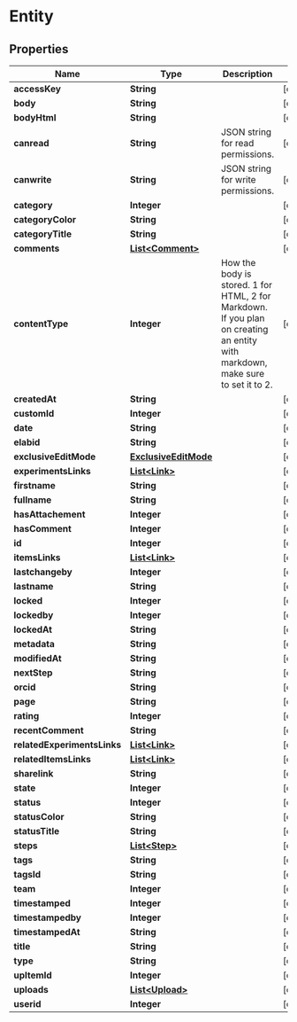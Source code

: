 # Entity

## Properties
Name | Type | Description | Notes
------------ | ------------- | ------------- | -------------
**accessKey** | **String** |  |  [optional]
**body** | **String** |  |  [optional]
**bodyHtml** | **String** |  |  [optional]
**canread** | **String** | JSON string for read permissions. |  [optional]
**canwrite** | **String** | JSON string for write permissions. |  [optional]
**category** | **Integer** |  |  [optional]
**categoryColor** | **String** |  |  [optional]
**categoryTitle** | **String** |  |  [optional]
**comments** | [**List&lt;Comment&gt;**](Comment.md) |  |  [optional]
**contentType** | **Integer** | How the body is stored. 1 for HTML, 2 for Markdown. If you plan on creating an entity with markdown, make sure to set it to 2. |  [optional]
**createdAt** | **String** |  |  [optional]
**customId** | **Integer** |  |  [optional]
**date** | **String** |  |  [optional]
**elabid** | **String** |  |  [optional]
**exclusiveEditMode** | [**ExclusiveEditMode**](ExclusiveEditMode.md) |  |  [optional]
**experimentsLinks** | [**List&lt;Link&gt;**](Link.md) |  |  [optional]
**firstname** | **String** |  |  [optional]
**fullname** | **String** |  |  [optional]
**hasAttachement** | **Integer** |  |  [optional]
**hasComment** | **Integer** |  |  [optional]
**id** | **Integer** |  |  [optional]
**itemsLinks** | [**List&lt;Link&gt;**](Link.md) |  |  [optional]
**lastchangeby** | **Integer** |  |  [optional]
**lastname** | **String** |  |  [optional]
**locked** | **Integer** |  |  [optional]
**lockedby** | **Integer** |  |  [optional]
**lockedAt** | **String** |  |  [optional]
**metadata** | **String** |  |  [optional]
**modifiedAt** | **String** |  |  [optional]
**nextStep** | **String** |  |  [optional]
**orcid** | **String** |  |  [optional]
**page** | **String** |  |  [optional]
**rating** | **Integer** |  |  [optional]
**recentComment** | **String** |  |  [optional]
**relatedExperimentsLinks** | [**List&lt;Link&gt;**](Link.md) |  |  [optional]
**relatedItemsLinks** | [**List&lt;Link&gt;**](Link.md) |  |  [optional]
**sharelink** | **String** |  |  [optional]
**state** | **Integer** |  |  [optional]
**status** | **Integer** |  |  [optional]
**statusColor** | **String** |  |  [optional]
**statusTitle** | **String** |  |  [optional]
**steps** | [**List&lt;Step&gt;**](Step.md) |  |  [optional]
**tags** | **String** |  |  [optional]
**tagsId** | **String** |  |  [optional]
**team** | **Integer** |  |  [optional]
**timestamped** | **Integer** |  |  [optional]
**timestampedby** | **Integer** |  |  [optional]
**timestampedAt** | **String** |  |  [optional]
**title** | **String** |  |  [optional]
**type** | **String** |  |  [optional]
**upItemId** | **Integer** |  |  [optional]
**uploads** | [**List&lt;Upload&gt;**](Upload.md) |  |  [optional]
**userid** | **Integer** |  |  [optional]
